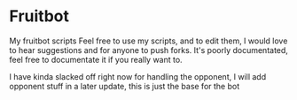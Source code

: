 Fruitbot
========

My fruitbot scripts
Feel free to use my scripts, and to edit them, 
I would love to hear suggestions and for anyone to push forks.
It's poorly documentated, feel free to documentate it if you really want to.

I have kinda slacked off right now for handling the opponent, I will add opponent stuff in a later update, this is just the base for the bot
